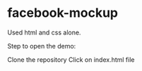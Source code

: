 # facebook-mockup

Used html and css alone.

Step to open the demo: 

Clone the repository 
Click on index.html file
